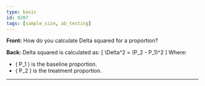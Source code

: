 ```yaml
---
type: basic
id: 0207
tags: [sample_size, ab_testing]
---
```


**Front:** How do you calculate Delta squared for a proportion?

**Back:** Delta squared is calculated as:
\[ \Delta^2 = (P_2 - P_1)^2 \]
Where:

- \( P_1 \) is the baseline proportion.
- \( P_2 \) is the treatment proportion.

---
